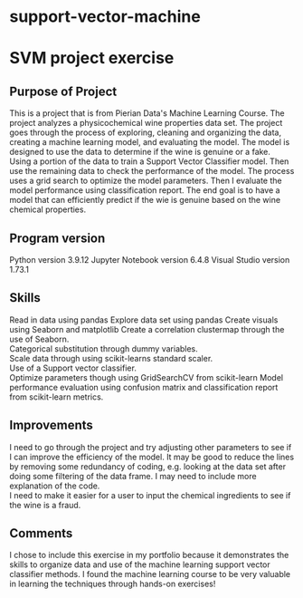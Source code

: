 # support-vector-machine
# SVM project exercise

## Purpose of Project
This is a project that is from Pierian Data's Machine Learning Course.
The project analyzes a physicochemical wine properties data set. The project goes through the process of exploring, cleaning and organizing the data, creating a machine learning model, and evaluating the model. The model is designed to use the data to determine if the wine is genuine or a fake.  
Using a portion of the data to train a Support Vector Classifier model. Then use the remaining data to check the performance of the model.
The process uses a grid search to optimize the model parameters.
Then I evaluate the model performance using classification report.
The end goal is to have a model that can efficiently predict if the wie is genuine based on the wine chemical properties.

## Program version
Python version 3.9.12
Jupyter Notebook version 6.4.8
Visual Studio version 1.73.1  

## Skills
Read in data using pandas
Explore data set using pandas
Create visuals using Seaborn and matplotlib
Create a correlation clustermap through the use of Seaborn.  
Categorical substitution through dummy variables.  
Scale data through using scikit-learns standard scaler.  
Use of a Support vector classifier.    
Optimize parameters though using GridSearchCV from scikit-learn
Model performance evaluation using confusion matrix and classification report from scikit-learn metrics.    

## Improvements
I need to go through the project and try adjusting other parameters to see if I can improve the efficiency of the model.
It may be good to reduce the lines by removing some redundancy of coding, e.g. looking at the data set after doing some filtering of the data frame. I may need to include more explanation of the code.  
I need to make it easier for a user to input the chemical ingredients to see if the wine is a fraud.

## Comments
I chose to include this exercise in my portfolio because it demonstrates the skills to organize data and use of the machine learning support vector classifier methods.
I found the machine learning course to be very valuable in learning the techniques through hands-on exercises!